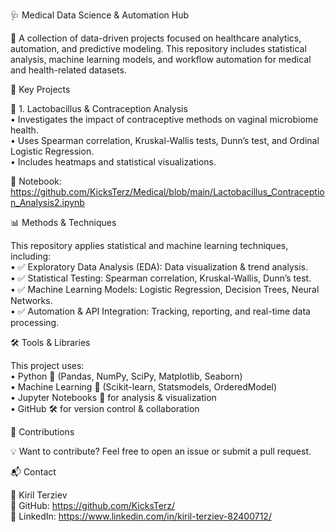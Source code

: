 🩺 Medical Data Science & Automation Hub

🚀 A collection of data-driven projects focused on healthcare analytics, automation, and predictive modeling.
This repository includes statistical analysis, machine learning models, and workflow automation for medical and health-related datasets.

🔬 Key Projects

📌 1. Lactobacillus & Contraception Analysis  
	•	Investigates the impact of contraceptive methods on vaginal microbiome health.  
	•	Uses Spearman correlation, Kruskal-Wallis tests, Dunn’s test, and Ordinal Logistic Regression.  
	•	Includes heatmaps and statistical visualizations.  

📌 Notebook: https://github.com/KicksTerz/Medical/blob/main/Lactobacillus_Contraception_Analysis2.ipynb

📊 Methods & Techniques

This repository applies statistical and machine learning techniques, including:  
	•	✅ Exploratory Data Analysis (EDA): Data visualization & trend analysis.  
	•	✅ Statistical Testing: Spearman correlation, Kruskal-Wallis, Dunn’s test.  
	•	✅ Machine Learning Models: Logistic Regression, Decision Trees, Neural Networks.  
	•	✅ Automation & API Integration: Tracking, reporting, and real-time data processing.  

🛠️ Tools & Libraries

This project uses:  
	•	Python 🐍 (Pandas, NumPy, SciPy, Matplotlib, Seaborn)  
	•	Machine Learning 🤖 (Scikit-learn, Statsmodels, OrderedModel)  
	•	Jupyter Notebooks 📓 for analysis & visualization  
	•	GitHub 🛠 for version control & collaboration  

 📢 Contributions

💡 Want to contribute? Feel free to open an issue or submit a pull request. 

📬 Contact

📩 Kiril Terziev  
📌 GitHub: https://github.com/KicksTerz/  
📌 LinkedIn: https://www.linkedin.com/in/kiril-terziev-82400712/  
